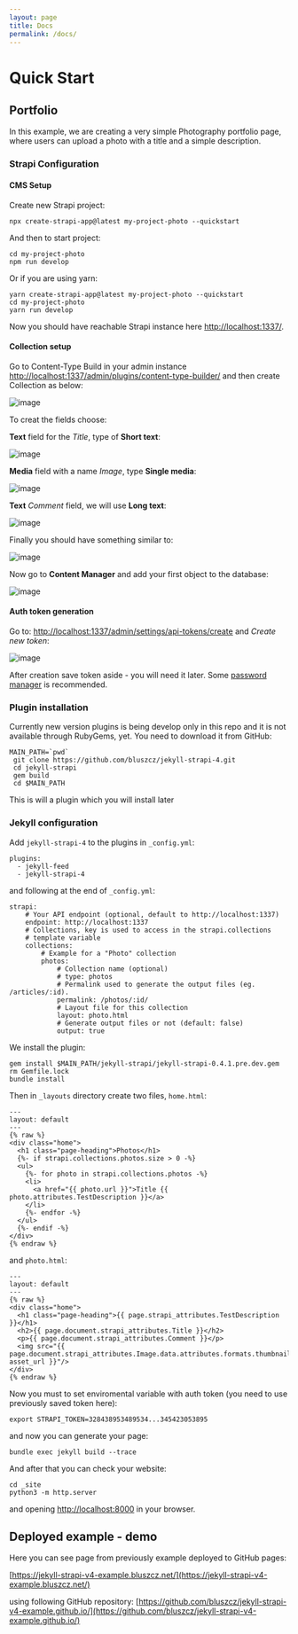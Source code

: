 ```yaml
---
layout: page
title: Docs
permalink: /docs/
---
```


# Quick Start

## Portfolio

In this example, we are creating a very simple Photography portfolio page, where users can upload a photo with a title and a simple description.

### Strapi Configuration

#### CMS Setup

Create new Strapi project:

```
npx create-strapi-app@latest my-project-photo --quickstart
```

And then to start project:

```
cd my-project-photo
npm run develop
```

Or if you are using yarn:
```
yarn create-strapi-app@latest my-project-photo --quickstart
cd my-project-photo
yarn run develop
```

Now you should have reachable Strapi instance here [http://localhost:1337/](http://localhost:1337/).


#### Collection setup

Go to Content-Type Build in your admin instance [http://localhost:1337/admin/plugins/content-type-builder/](http://localhost:1337/admin/plugins/content-type-builder/) and then create Collection as below:

![image](/assets/images/s-01.jpg)

To creat the fields choose:

**Text** field for the *Title*, type of **Short text**: 


![image](/assets/images/s-02.jpg)

**Media** field with a name *Image*, type **Single media**:

![image](/assets/images/s-03.jpg)

**Text** *Comment* field, we will use **Long text**:

![image](/assets/images/s-04.jpg)

Finally you should have something similar to:

![image](/assets/images/s-00.jpg)


Now go to **Content Manager** and add your first object to the database:

![image](/assets/images/s-07.jpg)

#### Auth token generation

Go to: [http://localhost:1337/admin/settings/api-tokens/create](http://localhost:1337/admin/settings/api-tokens/create) and *Create new token*:

![image](/assets/images/s-05.jpg)

After creation save token aside - you will need it later. Some [password manager](https://github.com/keepassxreboot/keepassxc/) is recommended.

### Plugin installation

Currently new version plugins is being develop only in this repo and it is not available through RubyGems, yet. You need to download it from GitHub:

```
MAIN_PATH=`pwd`
 git clone https://github.com/bluszcz/jekyll-strapi-4.git
 cd jekyll-strapi
 gem build
 cd $MAIN_PATH
 ```

This is will a plugin which you will install later 

### Jekyll configuration

Add `jekyll-strapi-4` to the plugins in `_config.yml`:

```
plugins:
  - jekyll-feed
  - jekyll-strapi-4
```

and following at the end of `_config.yml`:

```
strapi:
    # Your API endpoint (optional, default to http://localhost:1337)
    endpoint: http://localhost:1337
    # Collections, key is used to access in the strapi.collections
    # template variable
    collections:
        # Example for a "Photo" collection
        photos:
            # Collection name (optional)
            # type: photos
            # Permalink used to generate the output files (eg. /articles/:id).
            permalink: /photos/:id/
            # Layout file for this collection
            layout: photo.html
            # Generate output files or not (default: false)
            output: true
```

We install the plugin:

```
gem install $MAIN_PATH/jekyll-strapi/jekyll-strapi-0.4.1.pre.dev.gem
rm Gemfile.lock
bundle install
```

Then in `_layouts` directory create two files, `home.html`:

```
---
layout: default
---
{% raw %}
<div class="home">
  <h1 class="page-heading">Photos</h1>
  {%- if strapi.collections.photos.size > 0 -%}
  <ul>
    {%- for photo in strapi.collections.photos -%}
    <li>
      <a href="{{ photo.url }}">Title {{ photo.attributes.TestDescription }}</a>
    </li>
    {%- endfor -%}
  </ul>
  {%- endif -%}
</div>
{% endraw %}
```

and `photo.html`:

```
---
layout: default
---
{% raw %}
<div class="home">
  <h1 class="page-heading">{{ page.strapi_attributes.TestDescription }}</h1>
  <h2>{{ page.document.strapi_attributes.Title }}</h2>
  <p>{{ page.document.strapi_attributes.Comment }}</p>
  <img src="{{ page.document.strapi_attributes.Image.data.attributes.formats.thumbnail| asset_url }}"/>
</div>
{% endraw %}

```

Now you must to set enviromental variable with auth token (you need to use previously saved token here):

```
export STRAPI_TOKEN=328438953489534...345423053895 
```

and now you can generate your page:

```
bundle exec jekyll build --trace
```

And after that you can check your website:

```
cd _site
python3 -m http.server
```

and opening [http://localhost:8000](http://localhost:8000) in your browser.

## Deployed example - demo

Here you can see page from previously example deployed to GitHub pages:

[https://jekyll-strapi-v4-example.bluszcz.net/](https://jekyll-strapi-v4-example.bluszcz.net/)

using following GitHub repository: [https://github.com/bluszcz/jekyll-strapi-v4-example.github.io/](https://github.com/bluszcz/jekyll-strapi-v4-example.github.io/)
